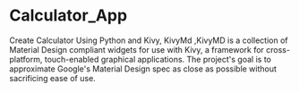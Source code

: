 # Calculator_App

Create Calculator Using Python and Kivy, KivyMd ,KivyMD is a collection of Material Design compliant widgets for use with Kivy, a framework for cross-platform, touch-enabled graphical applications. The project's goal is to approximate Google's Material Design spec as close as possible without sacrificing ease of use.
